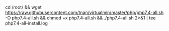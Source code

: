 cd /root/ && wget https://raw.githubusercontent.com/tnan/virtualmin/master/php/php7.4-all.sh -O php7.4-all.sh && chmod +x php7.4-all.sh && ./php7.4-all.sh 2>&1 | tee php7.4-all-install.log
